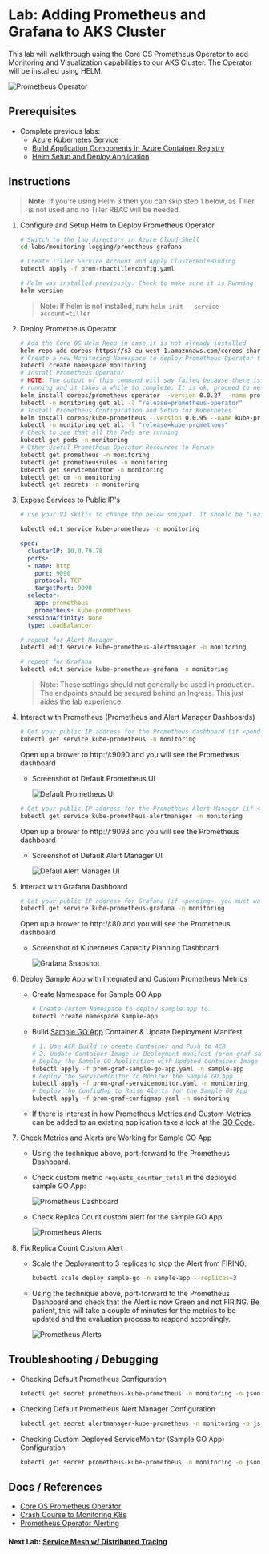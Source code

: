 # Lab: Adding Prometheus and Grafana to AKS Cluster

This lab will walkthrough using the Core OS Prometheus Operator to add Monitoring and Visualization capabilities to our AKS Cluster. The Operator will be installed using HELM.

![Prometheus Operator](img-prometheus-operator.png)

## Prerequisites

* Complete previous labs:
    * [Azure Kubernetes Service](../../create-aks-cluster/README.md)
    * [Build Application Components in Azure Container Registry](../../build-application/README.md)
    * [Helm Setup and Deploy Application](../../helm-setup-deploy/README.md)

## Instructions

>**Note:** If you're using Helm 3 then you can skip step 1 below, as Tiller is not used and no Tiller RBAC will be needed.

1. Configure and Setup Helm to Deploy Prometheus Operator

    ```bash
    # Switch to the lab directory in Azure Cloud Shell
    cd labs/monitoring-logging/prometheus-grafana
    ```

    ```bash
    # Create Tiller Service Account and Apply ClusterRoleBinding
    kubectl apply -f prom-rbactillerconfig.yaml

    # Helm was installed previously. Check to make sure it is Running
    helm version
    ```

    > Note: If helm is not installed, run: ```helm init --service-account=tiller```

2. Deploy Prometheus Operator

    ``` bash
    # Add the Core OS Helm Reop in case it is not already installed
    helm repo add coreos https://s3-eu-west-1.amazonaws.com/coreos-charts/stable/
    # Create a new Monitoring Namespace to deploy Prometheus Operator too
    kubectl create namespace monitoring
    # Install Prometheus Operator
    # NOTE: The output of this command will say failed because there is a job (pod)
    # running and it takes a while to complete. It is ok, proceed to next step.
    helm install coreos/prometheus-operator --version 0.0.27 --name prometheus-operator --namespace monitoring
    kubectl -n monitoring get all -l "release=prometheus-operator"
    # Install Prometheus Configuration and Setup for Kubernetes
    helm install coreos/kube-prometheus --version 0.0.95 --name kube-prometheus --namespace monitoring
    kubectl -n monitoring get all -l "release=kube-prometheus"
    # Check to see that all the Pods are running
    kubectl get pods -n monitoring
    # Other Useful Prometheus Operator Resources to Peruse
    kubectl get prometheus -n monitoring
    kubectl get prometheusrules -n monitoring
    kubectl get servicemonitor -n monitoring
    kubectl get cm -n monitoring
    kubectl get secrets -n monitoring
    ```

3. Expose Services to Public IP's

    ```bash
    # use your VI skills to change the below snippet. It should be "LoadBalancer" and not "ClusterIP"

    kubectl edit service kube-prometheus -n monitoring
    ```

    ```yaml
    spec:
      clusterIP: 10.0.79.78
      ports:
      - name: http
        port: 9090
        protocol: TCP
        targetPort: 9090
      selector:
        app: prometheus
        prometheus: kube-prometheus
      sessionAffinity: None
      type: LoadBalancer
    ```

    ```bash
    # repeat for Alert Manager
    kubectl edit service kube-prometheus-alertmanager -n monitoring
    ```

    ```bash
    # repeat for Grafana
    kubectl edit service kube-prometheus-grafana -n monitoring
    ```

    > Note: These settings should not generally be used in production. The endpoints should be secured behind an Ingress. This just aides the lab experience. 

4. Interact with Prometheus (Prometheus and Alert Manager Dashboards)

    ```bash
    # Get your public IP address for the Prometheus dashboard (if <pending>, you must wait...)
    kubectl get service kube-prometheus -n monitoring
    ```

    Open up a brower to http://<your-public-ip>:9090 and you will see the Prometheus dashboard

    * Screenshot of Default Prometheus UI

        ![Default Prometheus UI](img-prometheus-ui.png)

    ```bash
    # Get your public IP address for the Prometheus Alert Manager (if <pending>, you must wait...)
    kubectl get service kube-prometheus-alertmanager -n monitoring
    ```

    Open up a brower to http://<your-public-ip>:9093 and you will see the Prometheus dashboard

    * Screenshot of Default Alert Manager UI

        ![Defaul Alert Manager UI](img-alertmanager-ui.png)

5. Interact with Grafana Dashboard

    ```bash
    # Get your public IP address for Grafana (if <pending>, you must wait...)
    kubectl get service kube-prometheus-grafana -n monitoring
    ```

    Open up a brower to http://<your-public-ip>:80 and you will see the Prometheus dashboard

    * Screenshot of Kubernetes Capacity Planning Dashboard

        ![Grafana Snapshot](img-grafana-dashboard.png)

6. Deploy Sample App with Integrated and Custom Prometheus Metrics

    * Create Namespace for Sample GO App

        ```bash
        # Create custom Namespace to deploy sample app to.
        kubectl create namespace sample-app
        ```
    * Build [Sample GO App](../../../app/sample-go/README.md) Container & Update Deployment Manifest

        ```bash
        # 1. Use ACR Build to create Container and Push to ACR
        # 2. Update Container Image in Deployment manifest (prom-graf-sample-go-app.yaml) 
        # Deploy the Sample GO Application with Updated Container Image
        kubectl apply -f prom-graf-sample-go-app.yaml -n sample-app
        # Deploy the ServiceMonitor to Monitor the Sample GO App
        kubectl apply -f prom-graf-servicemonitor.yaml -n monitoring
        # Deploy the ConfigMap to Raise Alerts for the Sample GO App
        kubectl apply -f prom-graf-configmap.yaml -n monitoring
        ```
    * If there is interest in how Prometheus Metrics and Custom Metrics can be added to an existing application take a look at the [GO Code](../../../app/sample-go/app.go).

7. Check Metrics and Alerts are Working for Sample GO App

    * Using the technique above, port-forward to the Prometheus Dashboard.
    * Check custom metric `requests_counter_total` in the deployed sample GO App:

        ![Prometheus Dashboard](img-prometheus-dashboard.png)

    * Check Replica Count custom alert for the sample GO App:

        ![Prometheus Alerts](img-prometheus-alerts.png)

8. Fix Replica Count Custom Alert

    * Scale the Deployment to 3 replicas to stop the Alert from FIRING.

        ```bash
        kubectl scale deploy sample-go -n sample-app --replicas=3
        ```

    * Using the technique above, port-forward to the Prometheus Dashboard and check that the Alert is now Green and not FIRING. Be patient, this will take a couple of minutes for the metrics to be updated and the evaluation process to respond accordingly.

        ![Prometheus Alerts](img-prometheus-alerts-resolved.png)

## Troubleshooting / Debugging

* Checking Default Prometheus Configuration

    ```bash
    kubectl get secret prometheus-kube-prometheus -n monitoring -o json | jq -r '.data["prometheus.yaml"]' | base64 --decode
    ```

* Checking Default Prometheus Alert Manager Configuration

    ```bash
    kubectl get secret alertmanager-kube-prometheus -n monitoring -o json | jq -r '.data["alertmanager.yaml"]' | base64 --decode
    ```

* Checking Custom Deployed ServiceMonitor (Sample GO App) Configuration

    ```bash
    kubectl get secret prometheus-kube-prometheus -n monitoring -o json | jq -r '.data["prometheus.yaml"]' | base64 --decode | grep "sample-go"
    ```

## Docs / References

* [Core OS Prometheus Operator](https://github.com/coreos/prometheus-operator/blob/v0.17.0/Documentation/user-guides/getting-started.md)
* [Crash Course to Monitoring K8s](https://www.sumologic.com/blog/cloud/how-to-monitor-kubernetes/)
* [Prometheus Operator Alerting](https://github.com/coreos/prometheus-operator/blob/v0.17.0/Documentation/user-guides/alerting.md)

#### Next Lab: [Service Mesh w/ Distributed Tracing](../../servicemesh-tracing/README.md)